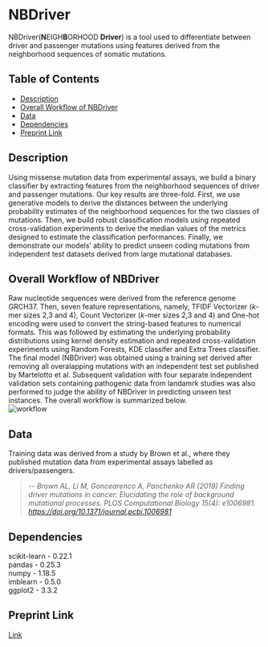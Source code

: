 # NBDriver
NBDriver(**N**EIGH**B**ORHOOD **Driver**) is a tool used to differentiate between driver and passenger mutations using features derived from the neighborhood sequences of somatic mutations.

## Table of Contents

- [Description](#description)
- [Overall Workflow of NBDriver](#overall-workflow-of-NBDriver)
- [Data](#data)
- [Dependencies](#dependencies)
- [Preprint Link](#links)

## Description
Using missense mutation data from experimental assays, we build a binary classifier by extracting features from the neighborhood sequences of driver and passenger mutations. Our key results are three-fold. First, we use generative models to derive the distances between the underlying probability estimates of the neighborhood sequences for the two classes of mutations. Then, we build robust classification models using repeated cross-validation experiments to derive the median values of the metrics designed to estimate the classification performances. Finally, we demonstrate our models’ ability to predict unseen coding mutations from independent test datasets derived from large mutational databases. 

## Overall Workflow of NBDriver
Raw nucleotide sequences were derived from the reference genome GRCH37. Then, seven feature representations, namely, TFIDF Vectorizer (*k*-mer sizes 2,3 and 4), Count Vectorizer (*k*-mer sizes 2,3 and 4) and One-hot encoding were used to convert the string-based features to numerical formats. This was followed by estimating the underlying probability distributions using kernel density estimation and repeated cross-validation experiments using Random Forests, KDE classifer and Extra Trees classifier. The final model (NBDriver) was obtained using a training set derived after removing all overalapping mutations with an independent test set published by Martelotto et al. Subsequent validation with four separate independent validation sets containing pathogenic data from landamrk studies was also performed to judge the ability of NBDriver in predicting unseen test instances. The overall workflow is summarized below.  
![workflow](https://user-images.githubusercontent.com/7888886/108251643-a94a4680-717d-11eb-9d8c-9cd92217a620.png)

## Data
Training data was derived from a study by Brown et al., where they published mutation data from experimental assays labelled as drivers/passengers.
> -- <cite>Brown AL, Li M, Goncearenco A, Panchenko AR (2019) Finding driver mutations in cancer: Elucidating the role of background mutational processes. PLOS Computational Biology 15(4): e1006981. https://doi.org/10.1371/journal.pcbi.1006981</cite>

## Dependencies
scikit-learn - 0.22.1  
pandas - 0.25.3  
numpy - 1.18.5  
imblearn - 0.5.0  
ggplot2 - 3.3.2  

## Preprint Link
[Link](https://www.biorxiv.org/content/10.1101/2021.02.09.430460v1)
